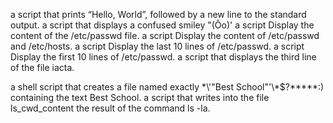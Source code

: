 a script that prints “Hello, World”, followed by a new line to the standard output.
a script that displays a confused smiley "(Ôo)'
a script Display the content of the /etc/passwd file.
a script Display the content of /etc/passwd and /etc/hosts.
a script Display the last 10 lines of /etc/passwd.
a script Display the first 10 lines of /etc/passwd.
a script that displays the third line of the file iacta.

a shell script that creates a file named exactly \*\\'"Best School"\'\\*$\?\*\*\*\*\*:) containing the text Best School.
a script that writes into the file ls_cwd_content the result of the command ls -la. 
